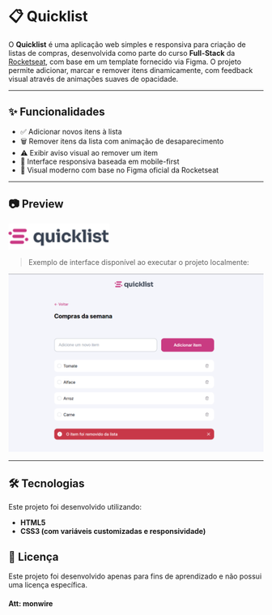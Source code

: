# 📋 Quicklist

O **Quicklist** é uma aplicação web simples e responsiva para criação de listas de compras, desenvolvida como parte do curso **Full-Stack** da [Rocketseat](https://www.rocketseat.com.br/), com base em um template fornecido via Figma. O projeto permite adicionar, marcar e remover itens dinamicamente, com feedback visual através de animações suaves de opacidade.

---

## ✨ Funcionalidades

- ✅ Adicionar novos itens à lista
- 🗑️ Remover itens da lista com animação de desaparecimento
- ⚠️ Exibir aviso visual ao remover um item
- 🎯 Interface responsiva baseada em mobile-first
- 🎨 Visual moderno com base no Figma oficial da Rocketseat

---

## 📷 Preview

<img src="assets/images/logo.png" alt="Logo Quicklist" width="200" />

> Exemplo de interface disponível ao executar o projeto localmente:

![Preview do projeto](assets/image.png)

---

## 🛠 Tecnologias

Este projeto foi desenvolvido utilizando:

- **HTML5**
- **CSS3 (com variáveis customizadas e responsividade)**

## 📄 Licença

Este projeto foi desenvolvido apenas para fins de aprendizado e não possui uma licença específica.

#### Att: monwire

